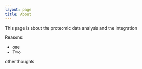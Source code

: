```yaml
---
layout: page
title: About
---
```

This page is about the proteomic data analysis and the integration

Reasons:
- one
- Two

other thoughts
